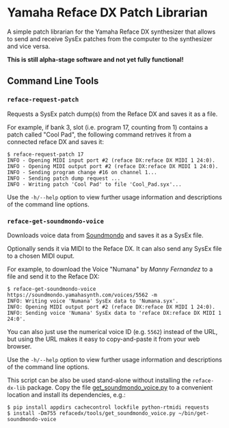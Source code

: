 Yamaha Reface DX Patch Librarian
================================

A simple patch librarian for the Yamaha Reface DX synthesizer that allows to send and receive
SysEx patches from the computer to the synthesizer and vice versa.

**This is still alpha-stage software and not yet fully functional!**


## Command Line Tools


### `reface-request-patch`

Requests a SysEx patch dump(s) from the Reface DX and saves it as a file.

For example, if bank 3, slot (i.e. program 17, counting from 1) contains a
patch called "Cool Pad", the following command retrives it from a
connected reface DX and saves it:

```console
$ reface-request-patch 17
INFO - Opening MIDI input port #2 (reface DX:reface DX MIDI 1 24:0).
INFO - Opening MIDI output port #2 (reface DX:reface DX MIDI 1 24:0).
INFO - Sending program change #16 on channel 1...
INFO - Sending patch dump request ...
INFO - Writing patch 'Cool Pad' to file 'Cool_Pad.syx'...
```

Use the `-h/--help` option to view further usage information and descriptions
of the command line options.


### `reface-get-soundmondo-voice`

Downloads voice data from [Soundmondo] and saves it as a SysEx file.

Optionally sends it via MIDI to the Reface DX. It can also send any SysEx file
to a chosen MIDI ouput.

For example, to download the Voice "Numana" by *Manny Fernandez* to a file
and send it to the Reface DX:

```console
$ reface-get-soundmondo-voice https://soundmondo.yamahasynth.com/voices/5562 -m
INFO: Writing voice 'Numana' SysEx data to 'Numana.syx'.
INFO: Opening MIDI output port #2 (reface DX:reface DX MIDI 1 24:0).
INFO: Sending voice 'Numana' SysEx data to 'reface DX:reface DX MIDI 1 24:0'.
```

You can also just use the numerical voice ID (e.g. `5562`) instead of the URL,
but using the URL makes it easy to copy-and-paste it from your web browser.

Use the `-h/--help` option to view further usage information and descriptions
of the command line options.

This script can be also be used stand-alone without installing the
`reface-dx-lib` package. Copy the file [get_soundmondo_voice.py] to a
convenient location and install its dependencies, e.g.:

```console
$ pip install appdirs cachecontrol lockfile python-rtmidi requests
$ install -Dm755 refacedx/tools/get_soundmondo_voice.py ~/bin/get-soundmondo-voice
```

[Soundmondo]: https://soundmondo.yamahasynth.com
[get_soundmondo_voice.py]: ./refacedx/tools/get_soundmondo_voice.py